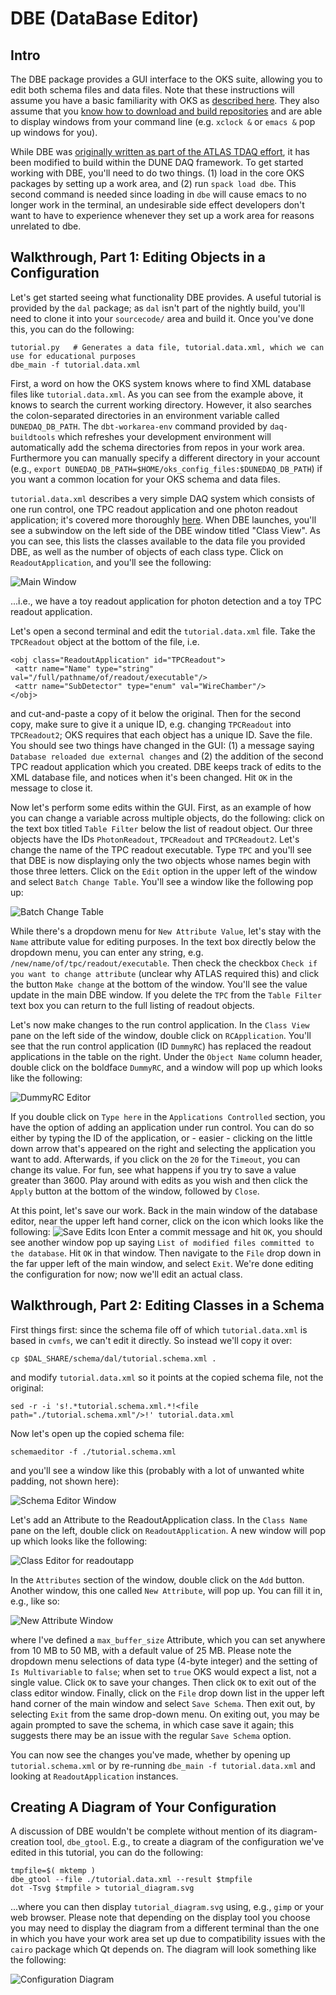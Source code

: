 # DBE (DataBase Editor)

## Intro

The DBE package provides a GUI interface to the OKS suite, allowing you to edit both schema files and data files. Note that these instructions will assume you have a basic familiarity with OKS as [described here](https://github.com/DUNE-DAQ/dal/tree/develop?tab=readme-ov-file#an-introduction-to-oks). They also assume that you [know how to download and build repositories](https://dune-daq-sw.readthedocs.io/en/latest/packages/daq-buildtools/) and are able to display windows from your command line (e.g. `xclock &` or `emacs &` pop up windows for you). 

While DBE was [originally written as part of the ATLAS TDAQ effort](https://gitlab.cern.ch/atlas-tdaq-software/dbe.git), it has been modified to build within the DUNE DAQ framework. To get started working with DBE, you'll need to do two things. (1) load in the core OKS packages by setting up a work area, and (2) run `spack load dbe`. This second command is needed since loading in `dbe` will cause emacs to no longer work in the terminal, an undesirable side effect developers don't want to have to experience whenever they set up a work area for reasons unrelated to dbe. 

## Walkthrough, Part 1: Editing Objects in a Configuration

Let's get started seeing what functionality DBE provides. A useful tutorial is provided by the `dal` package; as `dal` isn't part of the nightly build, you'll need to clone it into your `sourcecode/` area and build it. Once you've done this, you can do the following:
```
tutorial.py   # Generates a data file, tutorial.data.xml, which we can use for educational purposes 
dbe_main -f tutorial.data.xml
```

First, a word on how the OKS system knows where to find XML database files like `tutorial.data.xml`. As you can see from the example above, it knows to search the current working directory. However, it also searches the colon-separated directories in an environment variable called `DUNEDAQ_DB_PATH`. The `dbt-workarea-env` command provided by `daq-buildtools` which refreshes your development environment will automatically add the schema directories from repos in your work area. Furthermore you can manually specify a different directory in your account (e.g., `export DUNEDAQ_DB_PATH=$HOME/oks_config_files:$DUNEDAQ_DB_PATH`) if you want a common location for your OKS schema and data files.

`tutorial.data.xml` describes a very simple DAQ system which consists of one run control, one TPC readout application and one photon readout application; it's covered more thoroughly [here](https://dune-daq-sw.readthedocs.io/en/latest/packages/dal/#overview-of-tutorialdataxml). When DBE launches, you'll see a subwindow on the left side of the DBE window titled "Class View". As you can see, this lists the classes available to the data file you provided DBE, as well as the number of objects of each class type. Click on `ReadoutApplication`, and you'll see the following:

![Main Window](main_dbe_window2.png)

...i.e., we have a toy readout application for photon detection and a toy TPC readout application. 

Let's open a second terminal and edit the `tutorial.data.xml` file. Take the `TPCReadout` object at the bottom of the file, i.e.
```
<obj class="ReadoutApplication" id="TPCReadout">
 <attr name="Name" type="string" val="/full/pathname/of/readout/executable"/>
 <attr name="SubDetector" type="enum" val="WireChamber"/>
</obj>
```
and cut-and-paste a copy of it below the original. Then for the second copy, make sure to give it a unique ID, e.g. changing `TPCReadout` into `TPCReadout2`; OKS requires that each object has a unique ID. Save the file. You should see two things have changed in the GUI: (1) a message saying `Database reloaded due external changes` and (2) the addition of the second TPC readout application which you created. DBE keeps track of edits to the XML database file, and notices when it's been changed. Hit `OK` in the message to close it. 

Now let's perform some edits within the GUI. First, as an example of how you can change a variable across multiple objects, do the following: click on the text box titled `Table Filter` below the list of readout object. Our three objects have the IDs `PhotonReadout`, `TPCReadout` and `TPCReadout2`. Let's change the name of the TPC readout executable. Type `TPC` and you'll see that DBE is now displaying only the two objects whose names begin with those three letters. Click on the `Edit` option in the upper left of the window and select `Batch Change Table`. You'll see a window like the following pop up:

![Batch Change Table](batch_change_table.png)

While there's a dropdown menu for `New Attribute Value`, let's stay with the `Name` attribute value for editing purposes. In the text box directly below the dropdown menu, you can enter any string, e.g. `/new/name/of/tpc/readout/executable`. Then check the checkbox `Check if you want to change attribute` (unclear why ATLAS required this) and click the button `Make change` at the bottom of the window. You'll see the value update in the main DBE window. If you delete the `TPC` from the `Table Filter` text box you can return to the full listing of readout objects. 

Let's now make changes to the run control application. In the `Class View` pane on the left side of the window, double click on `RCApplication`. You'll see that the run control application (ID `DummyRC`) has replaced the readout applications in the table on the right. Under the `Object Name` column header, double click on the boldface `DummyRC`, and a window will pop up which looks like the following:

![DummyRC Editor](dummyrc_edit.png)

If you double click on `Type here` in the `Applications Controlled` section, you have the option of adding an application under run control. You can do so either by typing the ID of the application, or - easier - clicking on the little down arrow that's appeared on the right and selecting the application you want to add. Afterwards, if you click on the `20` for the `Timeout`, you can change its value. For fun, see what happens if you try to save a value greater than 3600. Play around with edits as you wish and then click the `Apply` button at the bottom of the window, followed by `Close`. 

At this point, let's save our work. Back in the main window of the database editor, near the upper left hand corner, click on the icon which looks like the following: ![Save Edits Icon](save_edits_icon.png) Enter a commit message and hit `OK`, you should see another window pop up saying `List of modified files committed to the database`. Hit `OK` in that window. Then navigate to the `File` drop down in the far upper left of the main window, and select `Exit`. We're done editing the configuration for now; now we'll edit an actual class.   

## Walkthrough, Part 2: Editing Classes in a Schema

First things first: since the schema file off of which `tutorial.data.xml` is based in `cvmfs`, we can't edit it directly. So instead we'll copy it over:
```
cp $DAL_SHARE/schema/dal/tutorial.schema.xml .
```
and modify `tutorial.data.xml` so it points at the copied schema file, not the original:
```
sed -r -i 's!.*tutorial.schema.xml.*!<file path="./tutorial.schema.xml"/>!' tutorial.data.xml
```
Now let's open up the copied schema file:
```
schemaeditor -f ./tutorial.schema.xml
```
and you'll see a window like this (probably with a lot of unwanted white padding, not shown here):

![Schema Editor Window](schemaeditor_window.png)

Let's add an Attribute to the ReadoutApplication class. In the `Class Name` pane on the left, double click on `ReadoutApplication`. A new window will pop up which looks like the following:

![Class Editor for readoutapp](class_editor_readoutapp.png)

In the `Attributes` section of the window, double click on the `Add` button. Another window, this one called `New Attribute`, will pop up. You can fill it in, e.g., like so:

![New Attribute Window](new_attribute_window.png)

where I've defined a `max_buffer_size` Attribute, which you can set anywhere from 10 MB to 50 MB, with a default value of 25 MB. Please note the dropdown menu selections of data type (4-byte integer) and the setting of `Is Multivariable` to `false`; when set to `true` OKS would expect a list, not a single value. Click `OK` to save your changes. Then click `OK` to exit out of the class editor window. Finally, click on the `File` drop down list in the upper left hand corner of the main window and select `Save Schema`. Then exit out, by selecting `Exit` from the same drop-down menu. On exiting out, you may be again prompted to save the schema, in which case save it again; this suggests there may be an issue with the regular `Save Schema` option. 

You can now see the changes you've made, whether by opening up `tutorial.schema.xml` or by re-running `dbe_main -f tutorial.data.xml` and looking at `ReadoutApplication` instances. 

## Creating A Diagram of Your Configuration

A discussion of DBE wouldn't be complete without mention of its diagram-creation tool, `dbe_gtool`. E.g., to create a diagram of the configuration we've edited in this tutorial, you can do the following:
```
tmpfile=$( mktemp )
dbe_gtool --file ./tutorial.data.xml --result $tmpfile
dot -Tsvg $tmpfile > tutorial_diagram.svg
```
...where you can then display `tutorial_diagram.svg` using, e.g., `gimp` or your web browser. Please note that depending on the display tool you choose you may need to display the diagram from a different terminal than the one in which you have your work area set up due to compatibility issues with the `cairo` package which Qt depends on. The diagram will look something like the following:

![Configuration Diagram](configuration_diagram.png)

